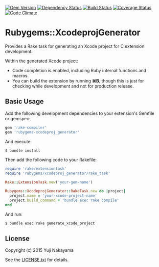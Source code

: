 [![Gem Version](http://img.shields.io/gem/v/rubygems-xcodeproj_generator.svg?style=flat)](http://badge.fury.io/rb/rubygems-xcodeproj_generator)
[![Dependency Status](http://img.shields.io/gemnasium/yujinakayama/rubygems-xcodeproj_generator.svg?style=flat)](https://gemnasium.com/yujinakayama/rubygems-xcodeproj_generator)
[![Build Status](https://travis-ci.org/yujinakayama/rubygems-xcodeproj_generator.svg?branch=master&style=flat)](https://travis-ci.org/yujinakayama/rubygems-xcodeproj_generator)
[![Coverage Status](http://img.shields.io/coveralls/yujinakayama/rubygems-xcodeproj_generator/master.svg?style=flat)](https://coveralls.io/r/yujinakayama/rubygems-xcodeproj_generator)
[![Code Climate](https://img.shields.io/codeclimate/github/yujinakayama/rubygems-xcodeproj_generator.svg?style=flat)](https://codeclimate.com/github/yujinakayama/rubygems-xcodeproj_generator)

# Rubygems::XcodeprojGenerator

Provides a Rake task for generating an Xcode project for C extension development.

Within the generated Xcode project:

* Code completion is enabled, including Ruby internal functions and macros.
* You can build the extension by running **⌘B**, though this is just for checking while development and not for production release.

## Basic Usage

Add the following development dependencies to your extension's Gemfile or gemspec:

```ruby
gem 'rake-compiler'
gem 'rubygems-xcodeproj_generator'
```

And execute:

```bash
$ bundle install
```

Then add the following code to your Rakefile:

```ruby
require 'rake/extensiontask'
require 'rubygems/xcodeproj_generator/rake_task'

Rake::ExtensionTask.new('your-gem-name')

Rubygems::XcodeprojGenerator::RakeTask.new do |project|
  project.name = 'your-xcode-project-name'
  project.build_command = 'bundle exec rake compile'
end
```

And run:

```bash
$ bundle exec rake generate_xcode_project
```

## License

Copyright (c) 2015 Yuji Nakayama

See the [LICENSE.txt](LICENSE.txt) for details.
